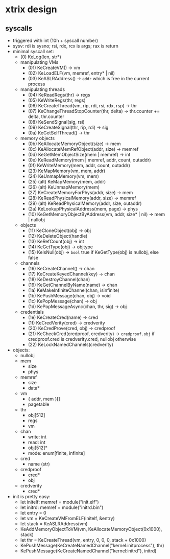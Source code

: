 # xtrix design
## syscalls
 - triggered with int (10h + syscall number)
 - sysv: rdi is sysno; rsi, rdx, rcx is args; rax is return
 - minimal syscall set:
     - (0) KeLog(len, str*)
     - manipulating VMs
         - (01) KeCreateVM() -> vm
         - (02) KeLoadELF(vm, memref, entry* | nil)
         - (03) KeASLRAddress() -> `addr` which is free in the current process
     - manipulating threads
         - (04) KeReadRegs(thr) -> regs
         - (05) KeWriteRegs(thr, regs)
         - (06) KeCreateThread(vm, rip, rdi, rsi, rdx, rsp) -> thr
         - (07) KeChangeThreadStopCounter(thr, delta) -> thr.counter += delta, thr.counter
         - (08) KeSendSignal(sig, rsi)
         - (09) KeCreateSignal(thr, rip, rdi) -> sig
         - (0a) KeGetSelfThread() -> thr
     - memory objects
         - (0b) KeAllocateMemoryObject(size) -> mem
         - (0c) KeAllocateMemRefObject(addr, size) -> memref
         - (0d) KeGetMemObjectSize(mem | memref) -> int
         - (0e) KeReadMemory(mem | memref, addr, count, outaddr)
         - (0f) KeWriteMemory(mem, addr, count, outaddr)
         - (23) KeMapMemory(vm, mem, addr)
         - (24) KeUnmapMemory(vm, mem)
         - (25) (alt) KeMapMemory(mem, addr)
         - (26) (alt) KeUnmapMemory(mem)
         - (27) KeCreateMemoryForPhys(addr, size) -> mem
         - (28) KeReadPhysicalMemory(addr, size) -> memref
         - (29) (alt) KeReadPhysicalMemory(addr, size, outaddr)
         - (2a) KeLookupPhysicalAddress(mem, page) -> phys
         - (10) KeGetMemoryObjectByAddress(vm, addr, size* | nil) -> mem | nullobj
     - objects
         - (11) KeCloneObject(obj) -> obj
         - (12) KeDeleteObject(handle<obj>)
         - (13) KeRefCount(obj) -> int
         - (14) KeGetType(obj) -> objtype
         - (15) KeIsNull(obj) -> `bool` true if KeGetType(obj) is nullobj, else false
     - channels
         - (16) KeCreateChannel() -> chan
         - (17) KeCreateKeyedChannel(key) -> chan
         - (18) KeDestroyChannel(chan)
         - (19) KeGetChannelByName(name) -> chan
         - (1a) KeMakeInfiniteChannel(chan, isinfinite)
         - (1b) KePushMessage(chan, obj) -> void
         - (1c) KePopMessage(chan) -> obj
         - (1d) KePopMessageAsync(chan, thr, sig) -> obj
     - credentials
         - (1e) KeCreateCred(name) -> cred
         - (1f) KeCredVerity(cred) -> credverity
         - (20) KeCredProve(cred, obj) -> credproof
         - (21) KeCheckCred(credproof, credverity) -> `credproof.obj` if credproof.cred is credverity.cred, nullobj otherwise
         - (22) KeLockNamedChannels(credverity)
 - objects:
     - nullobj
     - mem
         - size
         - phys
     - memref
         - size
         - data*
     - vm
         - { addr, mem }[]
         - pagetable
     - thr
         - obj[512]
         - regs
         - vm
     - chan
         - write: int
         - read: int
         - obj[512]*
         - mode: enum[finite, infinite]
     - cred
         - name (str)
     - credproof
         - cred*
         - obj
     - credverity
         - cred*
 - init is pretty easy:
     - let initelf: memref = module("init.elf")
     - let initrd: memref = module("initrd.bin")
     - let entry = 0
     - let vm = KeCreateVMFromELF(initelf, &entry)
     - let stack = KeASLRAddress(vm)
     - KeAddMemoryObjectToVM(vm, KeAllocateMemoryObject(0x1000), stack)
     - let thr = KeCreateThread(vm, entry, 0, 0, 0, stack + 0x1000)
     - KePushMessage(KeCreateNamedChannel("kernel:initprocess"), thr)
     - KePushMessage(KeCreateNamedChannel("kernel:initrd"), initrd)
